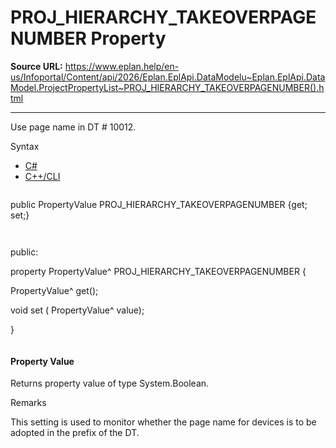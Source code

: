 # PROJ_HIERARCHY_TAKEOVERPAGENUMBER Property

**Source URL:** https://www.eplan.help/en-us/Infoportal/Content/api/2026/Eplan.EplApi.DataModelu~Eplan.EplApi.DataModel.ProjectPropertyList~PROJ_HIERARCHY_TAKEOVERPAGENUMBER().html

---

Use page name in DT # 10012.

Syntax

- [C#](#i-syntax-CS)
- [C++/CLI](#i-syntax-CPP2005)

```
```
public PropertyValue PROJ_HIERARCHY_TAKEOVERPAGENUMBER {get; set;}
```
```

```
```
public:

property PropertyValue^ PROJ_HIERARCHY_TAKEOVERPAGENUMBER {

   PropertyValue^ get();

   void set (    PropertyValue^ value);

}
```
```

#### Property Value

Returns property value of type System.Boolean.

Remarks

This setting is used to monitor whether the page name for devices is to be adopted in the prefix of the DT.
